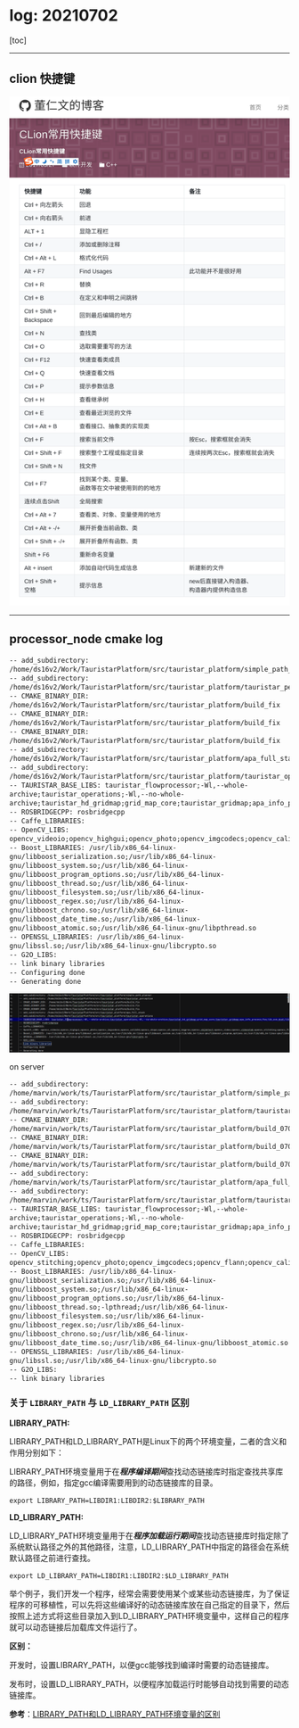 # log: 20210702

[toc]



----

## clion 快捷键

![image-20210702105813870](log_202107702.assets/image-20210702105813870.png)





---



## processor_node cmake log

```
-- add_subdirectory: /home/ds16v2/Work/TauristarPlatform/src/tauristar_platform/simple_path_planner
-- add_subdirectory: /home/ds16v2/Work/TauristarPlatform/src/tauristar_platform/tauristar_perception
-- CMAKE_BINARY_DIR:  /home/ds16v2/Work/TauristarPlatform/src/tauristar_platform/build_fix
-- CMAKE_BINARY_DIR:  /home/ds16v2/Work/TauristarPlatform/src/tauristar_platform/build_fix
-- CMAKE_BINARY_DIR:  /home/ds16v2/Work/TauristarPlatform/src/tauristar_platform/build_fix
-- add_subdirectory: /home/ds16v2/Work/TauristarPlatform/src/tauristar_platform/apa_full_stack
-- add_subdirectory: /home/ds16v2/Work/TauristarPlatform/src/tauristar_platform/tauristar_operations
-- TAURISTAR_BASE_LIBS: tauristar_flowprocessor;-Wl,--whole-archive;tauristar_operations;-Wl,--no-whole-archive;tauristar_hd_gridmap;grid_map_core;tauristar_gridmap;apa_info_process;fcw;lib_avm_dcal;lib_avm;lib_avm_bvc;lib_avm_calib;lib_avm_algobase;lib_avm_util;motion_planner;tauristar_geometry;mpc_controller_lib;tauristar_procedure;drlib;basic_util;state_machine_lib;simple_path_planner;lanelet2_extension_lib;lanelet2_core;lanelet2_io;lanelet2_projection;lanelet2_routing;lanelet2_traffic_rules;GeographicLib_SHARED;pugixml
-- ROSBRIDGECPP: rosbridgecpp
-- Caffe_LIBRARIES: 
-- OpenCV_LIBS: opencv_videoio;opencv_highgui;opencv_photo;opencv_imgcodecs;opencv_calib3d;opencv_shape;opencv_ml;opencv_imgproc;opencv_objdetect;opencv_video;opencv_videostab;opencv_stitching;opencv_flann;opencv_superres;opencv_features2d;opencv_dnn;opencv_core
-- Boost_LIBRARIES: /usr/lib/x86_64-linux-gnu/libboost_serialization.so;/usr/lib/x86_64-linux-gnu/libboost_system.so;/usr/lib/x86_64-linux-gnu/libboost_program_options.so;/usr/lib/x86_64-linux-gnu/libboost_thread.so;/usr/lib/x86_64-linux-gnu/libboost_filesystem.so;/usr/lib/x86_64-linux-gnu/libboost_regex.so;/usr/lib/x86_64-linux-gnu/libboost_chrono.so;/usr/lib/x86_64-linux-gnu/libboost_date_time.so;/usr/lib/x86_64-linux-gnu/libboost_atomic.so;/usr/lib/x86_64-linux-gnu/libpthread.so
-- OPENSSL_LIBRARIES: /usr/lib/x86_64-linux-gnu/libssl.so;/usr/lib/x86_64-linux-gnu/libcrypto.so
-- G2O_LIBS: 
-- link binary libraries
-- Configuring done
-- Generating done
```

![image-20210702163251556](log_202107702.assets/image-20210702163251556.png)



on server

```
-- add_subdirectory: /home/marvin/work/ts/TauristarPlatform/src/tauristar_platform/simple_path_planner
-- add_subdirectory: /home/marvin/work/ts/TauristarPlatform/src/tauristar_platform/tauristar_perception
-- CMAKE_BINARY_DIR:  /home/marvin/work/ts/TauristarPlatform/src/tauristar_platform/build_0702_tmp
-- CMAKE_BINARY_DIR:  /home/marvin/work/ts/TauristarPlatform/src/tauristar_platform/build_0702_tmp
-- CMAKE_BINARY_DIR:  /home/marvin/work/ts/TauristarPlatform/src/tauristar_platform/build_0702_tmp
-- add_subdirectory: /home/marvin/work/ts/TauristarPlatform/src/tauristar_platform/apa_full_stack
-- add_subdirectory: /home/marvin/work/ts/TauristarPlatform/src/tauristar_platform/tauristar_operations
-- TAURISTAR_BASE_LIBS: tauristar_flowprocessor;-Wl,--whole-archive;tauristar_operations;-Wl,--no-whole-archive;tauristar_hd_gridmap;grid_map_core;tauristar_gridmap;apa_info_process;fcw;lib_avm_dcal;lib_avm;lib_avm_bvc;lib_avm_calib;lib_avm_algobase;lib_avm_util;motion_planner;tauristar_geometry;mpc_controller_lib;tauristar_procedure;drlib;basic_util;state_machine_lib;simple_path_planner;lanelet2_extension_lib;lanelet2_core;lanelet2_io;lanelet2_projection;lanelet2_routing;lanelet2_traffic_rules;GeographicLib_SHARED;pugixml
-- ROSBRIDGECPP: rosbridgecpp
-- Caffe_LIBRARIES: 
-- OpenCV_LIBS: opencv_stitching;opencv_photo;opencv_imgcodecs;opencv_flann;opencv_calib3d;opencv_videoio;opencv_highgui;opencv_imgproc;opencv_core;opencv_features2d;opencv_dnn;opencv_video;opencv_superres;opencv_objdetect;opencv_ml;opencv_videostab;opencv_shape
-- Boost_LIBRARIES: /usr/lib/x86_64-linux-gnu/libboost_serialization.so;/usr/lib/x86_64-linux-gnu/libboost_system.so;/usr/lib/x86_64-linux-gnu/libboost_program_options.so;/usr/lib/x86_64-linux-gnu/libboost_thread.so;-lpthread;/usr/lib/x86_64-linux-gnu/libboost_filesystem.so;/usr/lib/x86_64-linux-gnu/libboost_regex.so;/usr/lib/x86_64-linux-gnu/libboost_chrono.so;/usr/lib/x86_64-linux-gnu/libboost_date_time.so;/usr/lib/x86_64-linux-gnu/libboost_atomic.so
-- OPENSSL_LIBRARIES: /usr/lib/x86_64-linux-gnu/libssl.so;/usr/lib/x86_64-linux-gnu/libcrypto.so
-- G2O_LIBS: 
-- link binary libraries
```

### 关于 `LIBRARY_PATH` 与 `LD_LIBRARY_PATH`  区别

**LIBRARY_PATH:**

LIBRARY_PATH和LD_LIBRARY_PATH是Linux下的两个环境变量，二者的含义和作用分别如下：

LIBRARY_PATH环境变量用于在***程序编译期间***查找动态链接库时指定查找共享库的路径，例如，指定gcc编译需要用到的动态链接库的目录。

```
export LIBRARY_PATH=LIBDIR1:LIBDIR2:$LIBRARY_PATH
```

**LD_LIBRARY_PATH:**

LD_LIBRARY_PATH环境变量用于在***程序加载运行期间***查找动态链接库时指定除了系统默认路径之外的其他路径，注意，LD_LIBRARY_PATH中指定的路径会在系统默认路径之前进行查找。

```
export LD_LIBRARY_PATH=LIBDIR1:LIBDIR2:$LD_LIBRARY_PATH
```

举个例子，我们开发一个程序，经常会需要使用某个或某些动态链接库，为了保证程序的可移植性，可以先将这些编译好的动态链接库放在自己指定的目录下，然后按照上述方式将这些目录加入到LD_LIBRARY_PATH环境变量中，这样自己的程序就可以动态链接后加载库文件运行了。

**区别：**

开发时，设置LIBRARY_PATH，以便gcc能够找到编译时需要的动态链接库。

发布时，设置LD_LIBRARY_PATH，以便程序加载运行时能够自动找到需要的动态链接库。

**参考**：[LIBRARY_PATH和LD_LIBRARY_PATH环境变量的区别](https://www.cnblogs.com/panfeng412/archive/2011/10/20/library_path-and-ld_library_path.html)

